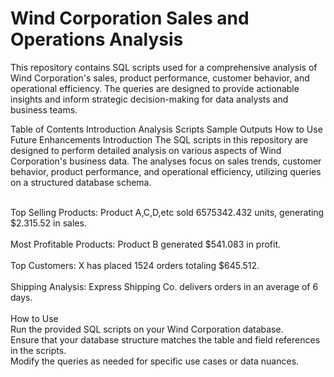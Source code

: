 # Wind Corporation Sales and Operations Analysis
This repository contains SQL scripts used for a comprehensive analysis of Wind Corporation's sales, product performance, customer behavior, and operational efficiency. The queries are designed to provide actionable insights and inform strategic decision-making for data analysts and business teams.

Table of Contents
Introduction
Analysis Scripts
Sample Outputs
How to Use
Future Enhancements
Introduction
The SQL scripts in this repository are designed to perform detailed analysis on various aspects of Wind Corporation's business data. The analyses focus on sales trends, customer behavior, product performance, and operational efficiency, utilizing queries on a structured database schema.


<br> Top Selling Products: Product A,C,D,etc sold 6575342.432 units, generating $2.315.52 in sales.
<br>
<br> Most Profitable Products: Product B generated $541.083 in profit.
<br>
<br> Top Customers: X has placed 1524 orders totaling $645.512.
<br>
<br> Shipping Analysis: Express Shipping Co. delivers orders in an average of 6 days.
<br>
<br> How to Use
<br> Run the provided SQL scripts on your Wind Corporation database.
<br> Ensure that your database structure matches the table and field references in the scripts.
<br> Modify the queries as needed for specific use cases or data nuances.
